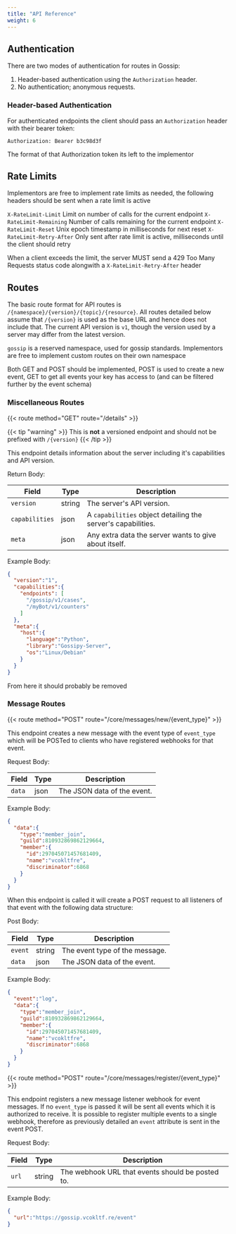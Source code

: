 ```yaml
---
title: "API Reference"
weight: 6
---
```


## Authentication


There are two modes of authentication for routes in Gossip:

1) Header-based authentication using the `Authorization` header.
2) No authentication; anonymous requests.

### Header-based Authentication

For authenticated endpoints the client should pass an `Authorization` header with their bearer token:

```
Authorization: Bearer b3c98d3f
```

The format of that Authorization token its left to the implementor

## Rate Limits

Implementors are free to implement rate limits as needed, the following headers should be sent when a rate limit is active

`X-RateLimit-Limit` Limit on number of calls for the current endpoint
`X-RateLimit-Remaining` Number of calls remaining for the current endpoint
`X-RateLimit-Reset` Unix epoch timestamp in milliseconds for next reset
`X-RateLimit-Retry-After` Only sent after rate limit is active, milliseconds until the client should retry

When a client exceeds the limit, the server MUST send a 429 Too Many Requests status code alongwith a `X-RateLimit-Retry-After` header

## Routes

The basic route format for API routes is `/{namespace}/{version}/{topic}/{resource}`. All routes detailed below assume that `/{version}` is used as the base URL and hence does not include that. The current API version is `v1`, though the version used by a server may differ from the latest version.

`gossip` is a reserved namespace, used for gossip standards. Implementors are free to implement custom routes on their own namespace

Both GET and POST should be implemented, POST is used to create a new event, GET to get all events your key has access to (and can be filtered further by the event schema)

### Miscellaneous Routes

{{< route method="GET" route="/details" >}}

{{< tip "warning" >}}
This is **not** a versioned endpoint and should not be prefixed with `/{version}`
{{< /tip >}}

This endpoint details information about the server including it's capabilities and API version.

Return Body:

| Field          | Type   | Description                                                  |
| -------------- | ------ | ------------------------------------------------------------ |
| `version`      | string | The server's API version.                                    |
| `capabilities` | json   | A `capabilities` object detailing the server's capabilities. |
| `meta`         | json   | Any extra data the server wants to give about itself.        |

Example Body:

```json
{
  "version":"1",
  "capabilities":{
    "endpoints": [
      "/gossip/v1/cases",
      "/myBot/v1/counters"
    ]
  },
  "meta":{
    "host":{
      "language":"Python",
      "library":"Gossipy-Server",
      "os":"Linux/Debian"
    }
  }
}
```

From here it should probably be removed

### Message Routes 

{{< route method="POST" route="/core/messages/new/{event_type}" >}}

This endpoint creates a new message with the event type of `event_type` which will be POSTed to clients who have registered webhooks for that event.

Request Body:

| Field  | Type | Description                 |
| ------ | ---- | --------------------------- |
| `data` | json | The JSON data of the event. |

Example Body:

```json
{
  "data":{
    "type":"member_join",
    "guild":810932869862129664,
    "member":{
      "id":297045071457681409,
      "name":"vcokltfre",
      "discriminator":6868
    }
  }
}
```

When this endpoint is called it will create a POST request to all listeners of that event with the following data structure:

Post Body:

| Field   | Type   | Description                    |
| ------- | ------ | ------------------------------ |
| `event` | string | The event type of the message. |
| `data`  | json   | The JSON data of the event.    |

Example Body:

```json
{
  "event":"log",
  "data":{
    "type":"member_join",
    "guild":810932869862129664,
    "member":{
      "id":297045071457681409,
      "name":"vcokltfre",
      "discriminator":6868
    }
  }
}
```

{{< route method="POST" route="/core/messages/register/{event_type}" >}}

This endpoint registers a new message listener webhook for event messages. If no `event_type` is passed it will be sent all events which it is authorized to receive. It is possible to register multiple events to a single webhook, therefore as previously detailed an `event` attribute is sent in the event POST.

Request Body:

| Field | Type   | Description                                      |
| ----- | ------ | ------------------------------------------------ |
| `url` | string | The webhook URL that events should be posted to. |

Example Body:

```json
{
  "url":"https://gossip.vcokltf.re/event"
}
```

